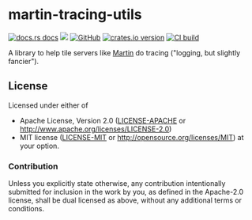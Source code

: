# martin-tracing-utils

[![docs.rs docs](https://docs.rs/martin-tracing-utils/badge.svg)](https://docs.rs/martin-tracing-utils)
[![](https://img.shields.io/badge/Slack-%23maplibre--martin-blueviolet?logo=slack)](https://slack.openstreetmap.us/)
[![GitHub](https://img.shields.io/badge/github-maplibre/martin-8da0cb?logo=github)](https://github.com/maplibre/martin)
[![crates.io version](https://img.shields.io/crates/v/martin-tracing-utils.svg)](https://crates.io/crates/martin-tracing-utils)
[![CI build](https://github.com/maplibre/martin/actions/workflows/ci.yml/badge.svg)](https://github.com/maplibre/martin/actions)

A library to help tile servers like [Martin](https://maplibre.org/martin) do tracing ("logging, but slightly fancier").

## License

Licensed under either of

* Apache License, Version 2.0 ([LICENSE-APACHE](LICENSE-APACHE) or <http://www.apache.org/licenses/LICENSE-2.0>)
* MIT license ([LICENSE-MIT](LICENSE-MIT) or <http://opensource.org/licenses/MIT>)
  at your option.

### Contribution

Unless you explicitly state otherwise, any contribution intentionally
submitted for inclusion in the work by you, as defined in the
Apache-2.0 license, shall be dual licensed as above, without any
additional terms or conditions.
